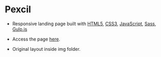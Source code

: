 # Pexcil

* Responsive landing page built with [HTML5](https://dev.w3.org/html5/html-author/), [CSS3](https://www.w3schools.com/css/default.asp), [JavaScript](https://developer.mozilla.org/pt-BR/docs/Web/JavaScript), [Sass](https://sass-lang.com/documentation), [Gulp.js](https://gulpjs.com/)

* Access the page [here](https://rodzera.github.io/pexcil/dist/).
 
* Original layout inside img folder.
